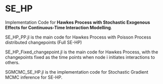 # SE_HP

Implementation Code for **Hawkes Process with Stochastic Exogenous Effects for Continuous-Time Interaction Modelling**. 

SE_HP_PP.jl is the main code for Hawkes Process with Poisson Process distributed changepoints (Full SE-HP)

SE_HP_Fixed_changepoint.jl is the main code for Hawkes Process, with the changepoints fixed as the time points when node i initiates interactions to others.

SGMCMC_SE_HP.jl is the implementation code for Stochastic Gradient MCMC inference for SE-HP. 
